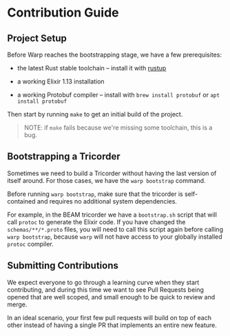 # Contribution Guide

## Project Setup

Before Warp reaches the bootstrapping stage, we have a few prerequisites:

* the latest Rust stable toolchain – install it with [rustup](https://rustup.rs/)

* a working Elixir 1.13 installation

* a working Protobuf compiler – install with `brew install protobuf` or `apt
  install protobuf`

Then start by running `make` to get an initial build of the project.

> NOTE: if `make` fails because we're missing some toolchain, this is a bug.


## Bootstrapping a Tricorder

Sometimes we need to build a Tricorder without having the last version of
itself around. For those cases, we have the `warp bootstrap` command.

Before running `warp bootstrap`, make sure that the tricorder is self-contained
and requires no additional system dependencies.

For example, in the BEAM tricorder we have a `bootstrap.sh` script that will
call `protoc` to generate the Elixir code. If you have changed the
`schemas/**/*.proto` files, you will need to call this script again before
calling `warp bootstrap`, because `warp` will not have access to your globally
installed `protoc` compiler.

## Submitting Contributions

We expect everyone to go through a learning curve when they start contributing,
and during this time we want to see Pull Requests being opened that are well
scoped, and small enough to be quick to review and merge.

In an ideal scenario, your first few pull requests will build on top of each
other instead of having a single PR that implements an entire new feature.
